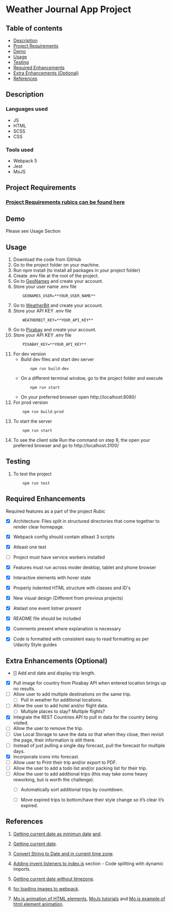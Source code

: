 # Weather Journal App Project

## Table of contents
* [Description](#description)
* [Project Requirements](#project-requirements)
* [Demo](#demo)
* [Usage](#usage)
* [Testing](#testing)
* [Required Enhancements](#required-enhancements)
* [Extra Enhancements (Optional)](#Extra-Enhancements)
* [References](#Reference-material)


## Description
### Languages used
- JS
- HTML
- SCSS
- CSS
### Tools used
- Webpack 5
- Jest
- MoJS


## Project Requirements
### [Project Requirements rubics can be found here](https://review.udacity.com/#!/rubrics/3636/view)


## Demo
Please see Usage Section


## Usage
1. Download the code from GitHub
2. Go to the project folder on your machine.
3. Run npm install (to install all packages in your project folder)
4. Create .env file at the root of the project.
5. Go to [GeoNames](http://www.geonames.org/export/web-services.html "GeoNames") and create your account.
6. Store your user name .env file
	```
		GEONAMES_USER=**YOUR_USER_NAME**
	```
7. Go to [WeatherBit](https://www.weatherbit.io/account/create "WeatherBit") and create your account.
8. Store your API KEY .env file
	```
		WEATHERBIT_KEY=**YOUR_API_KEY**
	```
9. Go to [Pixabay](https://pixabay.com/api/docs/ "Pixabay") and create your account.
10. Store your API KEY .env file
	```
		PIXABAY_KEY=**YOUR_API_KEY**
	```
11. For dev version
	- Build dev files and start dev server
		```
			npm run build-dev
		```
	- On a different terminal window, go to the project folder and execute
		```
			npm run start
		```
	- On your preferred browser open http://localhost:8080/
12. For prod version
	```
		npm run build-prod
	```
13. To start the server
	```
		npm run start
	```
14. To see the client side
	Run the command on step 9, the open your preferred browser
	and go to http://localhost:3100/


## Testing
1. To test the project
	```
		npm run test
	```


## Required Enhancements
Required features as a part of the project Rubic
- [x] Architecture: Files split in structured directories that come together to render clear homepage.
- [x] Webpack config should contain atleast 3 scripts
- [x] Atleast one test
- [ ] Project must have service workers installed
- [x] Features must run across moder desktop, tablet and phone browser
- [x] Interactive elements with hover state
- [x] Properly indented HTML structure with classes and ID's
- [x] New visual design (Different from previous projects)
- [x] Atelast one event listner present
- [x] README file should be included
- [x] Comments present where explanation is necessary
- [x] Code is formatted with consistent easy to read formatting as per Udacity Style guides


## Extra Enhancements (Optional)
- [] Add end date and display trip length.
- [x] Pull image for country from Pixabay API when entered location brings up no results.
- [ ] Allow user to add multiple destinations on the same trip.
	- [ ] Pull in weather for additional locations.
- [ ] Allow the user to add hotel and/or flight data.
	- [ ] Multiple places to stay? Multiple flights?
- [x] Integrate the REST Countries API to pull in data for the country being visited.
- [ ] Allow the user to remove the trip.
- [ ] Use Local Storage to save the data so that when they close, then revisit the page, their information is still there.
- [ ] Instead of just pulling a single day forecast, pull the forecast for multiple days.
- [x] Incorporate icons into forecast.
- [ ] Allow user to Print their trip and/or export to PDF.
- [ ] Allow the user to add a todo list and/or packing list for their trip.
- [ ] Allow the user to add additional trips (this may take some heavy reworking, but is worth the challenge).
	- [ ] Automatically sort additional trips by countdown.
	- [ ] Move expired trips to bottom/have their style change so it’s clear it’s expired.


## References
1) [Getting current date as minimun date](https://stackoverflow.com/questions/32378590/set-date-input-fields-max-date-to-today) [and](https://jsbin.com/bujogejonu/edit?html,css,js,output).

2) [Getting current date](https://stackoverflow.com/questions/1531093/how-do-i-get-the-current-date-in-javascript?rq=1).

3) [Convert String to Date and in current time zone](https://livecodestream.dev/post/date-manipulation-in-javascript-a-complete-guide/).

4) [Adding invent listeners to index.js](https://www.valentinog.com/blog/webpack/)
section - Code splitting with dynamic imports.

5) [Getting current date without timezone](https://stackoverflow.com/questions/65362869/get-date-object-with-utc-instead-of-local-time-zone-in-vanilla-javascript).

6) [for loading images to webpack](https://medium.com/a-beginners-guide-for-webpack-2/file-loader-for-large-size-images-97b90249aef).

7) [Mo.js animation of HTML elements](https://mojs.github.io/api/modules/html/#full-api-reference), [MoJs tutorials](https://mojs.github.io/tutorials/shape-swirl/#animation-use-cases) and [Mo.js example of html element animation](https://code.tutsplus.com/tutorials/getting-started-with-mojs-animation-library-html-module--cms-30388).